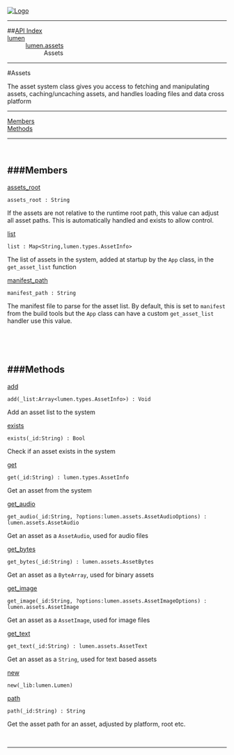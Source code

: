 
[![Logo](../../../images/logo.png)](../../../index.html)

---


##[API Index](../../../api/index.html#lumen.assets)   
[lumen](../)     
&emsp;&emsp;&emsp;[lumen.assets](./)   
&emsp;&emsp;&emsp;&emsp;&emsp;&emsp;Assets

---

#Assets

The asset system class gives you access to fetching and manipulating assets, 
    caching/uncaching assets, and handles loading files and data cross platform

---


[Members](#Members)   
[Methods](#Methods)   


---

&nbsp;   

<a class="lift" name="Members" ></a>
###Members   
---
<a class="lift" name="assets_root" href="#assets_root">assets_root</a>



`assets_root : String`

<span class="small_desc_flat"> If the assets are not relative to the runtime root path, this value can adjust all asset paths. This is automatically handled and exists to allow control. </span>   

<a class="lift" name="list" href="#list">list</a>



`list : Map<String,lumen.types.AssetInfo>`

<span class="small_desc_flat"> The list of assets in the system, added at startup by the `App` class, in the `get_asset_list` function </span>   

<a class="lift" name="manifest_path" href="#manifest_path">manifest_path</a>



`manifest_path : String`

<span class="small_desc_flat"> The manifest file to parse for the asset list. By default, this is set to `manifest` from the build tools but the `App` class can have a custom `get_asset_list` handler use this value. </span>   

&nbsp;   

&nbsp;   

<a class="lift" name="Methods" ></a>
###Methods   
---
<a class="lift" name="add" href="#add">add</a>



`add(_list:Array<lumen.types.AssetInfo>) : Void`

<span class="small_desc_flat"> Add an asset list to the system </span>   

<a class="lift" name="exists" href="#exists">exists</a>



`exists(_id:String) : Bool`

<span class="small_desc_flat"> Check if an asset exists in the system </span>   

<a class="lift" name="get" href="#get">get</a>



`get(_id:String) : lumen.types.AssetInfo`

<span class="small_desc_flat"> Get an asset from the system </span>   

<a class="lift" name="get_audio" href="#get_audio">get_audio</a>



`get_audio(_id:String, ?options:lumen.assets.AssetAudioOptions) : lumen.assets.AssetAudio`

<span class="small_desc_flat"> Get an asset as a `AssetAudio`, used for audio files </span>   

<a class="lift" name="get_bytes" href="#get_bytes">get_bytes</a>



`get_bytes(_id:String) : lumen.assets.AssetBytes`

<span class="small_desc_flat"> Get an asset as a `ByteArray`, used for binary assets </span>   

<a class="lift" name="get_image" href="#get_image">get_image</a>



`get_image(_id:String, ?options:lumen.assets.AssetImageOptions) : lumen.assets.AssetImage`

<span class="small_desc_flat"> Get an asset as a `AssetImage`, used for image files </span>   

<a class="lift" name="get_text" href="#get_text">get_text</a>



`get_text(_id:String) : lumen.assets.AssetText`

<span class="small_desc_flat"> Get an asset as a `String`, used for text based assets </span>   

<a class="lift" name="new" href="#new">new</a>



`new(_lib:lumen.Lumen) `

<span class="small_desc_flat">  </span>   

<a class="lift" name="path" href="#path">path</a>



`path(_id:String) : String`

<span class="small_desc_flat"> Get the asset path for an asset, adjusted by platform, root etc. </span>   



&nbsp;
&nbsp;
&nbsp;

---  


&nbsp;   
&nbsp;   